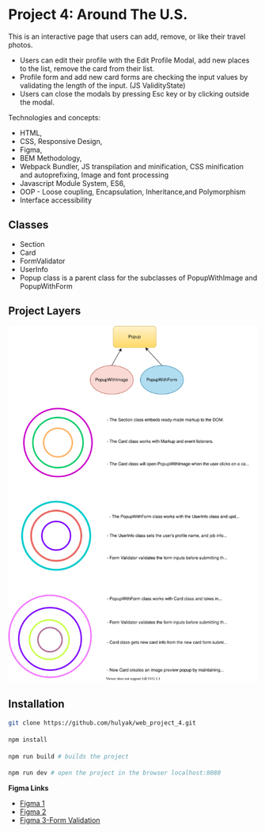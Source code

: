# Project 4: Around The U.S.

This is an interactive page that users can add, remove, or like their travel photos.

- Users can edit their profile with the Edit Profile Modal, add new places to the list, remove the card from their list.
- Profile form and add new card forms are checking the input values by validating the length of the input. (JS ValidityState)
- Users can close the modals by pressing Esc key or by clicking outside the modal.

Technologies and concepts:

- HTML,
- CSS, Responsive Design,
- Figma,
- BEM Methodology,
- Webpack Bundler, JS transpilation and minification, CSS minification and autoprefixing, Image and font processing
- Javascript Module System, ES6,
- OOP - Loose coupling, Encapsulation, Inheritance,and Polymorphism
- Interface accessibility

## Classes

- Section
- Card
- FormValidator
- UserInfo
- Popup class is a parent class for the subclasses of PopupWithImage and PopupWithForm

## Project Layers

![img](src/images/diagram.svg)

## Installation

```bash
git clone https://github.com/hulyak/web_project_4.git

npm install

npm run build # builds the project

npm run dev # open the project in the browser localhost:8080

```

**Figma Links**

- [Figma 1](https://www.figma.com/file/NYoOgIJw6t8pYuN51ceqMo/Sprint-4-Around-The-U.S.-desktop-mobile)
- [Figma 2](https://www.figma.com/file/XCcf9aRKy1L0guhQxQPINs/Sprint-5-Around-The-U.S.-desktop-mobile?node-id=0%3A1)
- [Figma 3-Form Validation](https://www.figma.com/file/fZVKeuZhBNydDFXsfM0m2d/Sprint-6%3A-Around-The-U.S.)
